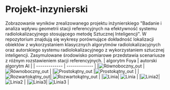 # Projekt-inzynierski
Zobrazowanie wyników zrealizowanego projektu inżynierskiego "Badanie i analiza wpływu geometrii stacji referencyjnych na efektywność systemu radiolokalizacyjnego stosującego metodę Sztucznej Inteligencji".
W repozytorium znajdują się wykresy porównujące dokładność lokalizacji obiektów z wykorzystaniem klasycznych algorytmów radiolokalizacyjnych oraz autorskiego systemu radiolokalizacyjnego z wykorzystaniem sztucznej inteligencji. Zasymulowane środowisko pomiarowe przedstawia scenariusze z różnym rozstawieniem stacji referencyjnych. 
| algorytm Foya  | autorski algorytm AI |
| ------------- | ------------- |
|![Równoboczny_out](https://user-images.githubusercontent.com/56272127/151035707-0754f0e1-e6f9-4dba-9032-a2f6d2fc8c5d.png) |![Równoboczny_out](https://user-images.githubusercontent.com/56272127/151035994-80e4bd85-67ea-42aa-845a-c5eaa351d310.png) |
|![Prostokątny_out](https://user-images.githubusercontent.com/56272127/151035750-42f01552-64ef-4268-aa93-460bfd3078cf.png) |![Prostokątny_out](https://user-images.githubusercontent.com/56272127/151036030-8287094e-d505-49a2-84c8-e2dbbfc1eebf.png) |
|![Rozwartokątny_out](https://user-images.githubusercontent.com/56272127/151035812-f83646ee-7a9b-4d15-b4aa-b6e504923659.png)| ![Rozwartokątny_out](https://user-images.githubusercontent.com/56272127/151036068-4ee1a9bb-39d9-4960-9bdf-e5321f55e475.png) |
|![Linia](https://user-images.githubusercontent.com/56272127/151034671-1532c77c-30bf-47c7-b436-7a4437d68cf5.png)| ![Linia](https://user-images.githubusercontent.com/56272127/151036136-086870d8-5688-4197-90fc-d03760bf90b6.png) |
|![Linia2](https://user-images.githubusercontent.com/56272127/151035858-427b48a2-460d-4b86-9467-e6a418fc2978.png)| ![Linia2](https://user-images.githubusercontent.com/56272127/151036163-e260513a-a85a-4344-aa9f-a4757ca52e9d.png) |
|![Linia3](https://user-images.githubusercontent.com/56272127/151035900-90c4fff7-bfbc-4d9c-9437-ac790b452b8e.png)| ![Linia3](https://user-images.githubusercontent.com/56272127/151036185-30148017-2bca-4c62-bfd6-2af2291fac06.png) |
